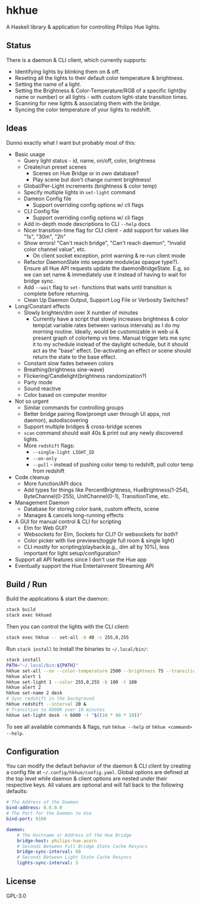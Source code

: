 # hkhue

A Haskell library & application for controlling Philips Hue lights.


## Status

There is a daemon & CLI client, which currently supports:

* Identifying lights by blinking them on & off.
* Reseting all the lights to their default color temperature & brightness.
* Setting the name of a light.
* Setting the Brightness & Color-Temperature/RGB of a specific light(by name or
  number) or all lights - with custom light-state transition times.
* Scanning for new lights & associating them with the bridge.
* Syncing the color temperature of your lights to redshift.


## Ideas

Dunno exactly what I want but probably most of this:

* Basic usage
  * Query light status - id, name, on/off, color, brightness
  * Create/run preset scenes
    * Scenes on Hue Bridge or in own database?
    * Play scene but don't change current brightness!
  * Global/Per-Light increments (brightness & color temp)
  * Specify multiple lights in `set-light` command
  * Dameon Config file
    * Support overriding config options w/ cli flags
  * CLI Config file
    * Support overriding config options w/ cli flags
  * Add in-depth mode descriptions to CLI `--help` docs
  * Nicer transition-time flag for CLI client - add support for values
    like "1s", "30m", "2h"
  * Show errors! "Can't reach bridge", "Can't reach daemon", "Invalid color
    channel value", etc.
    * On client socket exception, print warning & re-run client mode
  * Refactor DaemonState into separate module(as opaque type?). Ensure all Hue
    API requests update the daemonBridgeState. E.g, so we can set name &
    immediately use it instead of having to wait for bridge sync.
  * Add `--wait` flag to `set-` functions that waits until
    transition is complete before returning.
  * Clean Up Daemon Output, Support Log File or Verbosity Switches?
* Long/Constant effects
  * Slowly brighten/dim over X number of minutes
    * Currently have a script that slowly increases brightness & color
      temp(at variable rates between various intervals) as I do my
      morning routine. Ideally, would be customizable in web ui &
      present graph of colortemp vs time. Manual trigger lets me sync it
      to my schedule instead of the daylight schedule, but it should act as the
      "base" effect. De-activating an effect or scene should return the state
      to the base effect.
  * Constant slow fades between colors
  * Breathing(brightness sine-wave)
  * Flickering/Candlelight(brightness randomization?)
  * Party mode
  * Sound reactive
  * Color based on computer monitor
* Not so urgent
  * Similar commands for controlling groups
  * Better bridge pairing flow(prompt user through UI apps, not daemon),
    autodiscovering
  * Support multiple bridges & cross-bridge scenes
  * `scan` command should wait 40s & print out any newly discovered lights.
  * More `redshift` flags:
    * `--single-light LIGHT_ID`
    * `--on-only`
    * `--pull` - instead of pushing color temp to redshift, pull color temp
      from redshift
* Code cleanup
  * More function/API docs
  * Add types for things like PercentBrightness, HueBrightness(1-254),
    ByteChannel(0-255), UnitChannel(0-1), TransitionTime, etc.
* Management Daemon
  * Database for storing color bank, custom effects, scene
  * Manages & cancels long-running effects
* A GUI for manual control & CLI for scripting
  * Elm for Web GUI?
  * Websockets for Elm, Sockets for CLI? Or websockets for both?
  * Color picker with live previews(toggle full room & single light)
  * CLI mostly for scripting/playback(e.g., dim all by 10%), less important for
    light setup/configuration?
* Support all API features since I don't use the Hue app
* Eventually support the Hue Entertainment Streaming API


## Build / Run

Build the applications & start the daemon:

```sh
stack build
stack exec hkhued
```

Then you can control the lights with the CLI client:

```sh
stack exec hkhue -- set-all -b 40 -c 255,0,255
```

Run `stack install` to install the binaries to `~/.local/bin/`:

```sh
stack install
PATH="~/.local/bin:${PATH}"
hkhue set-all --on --color-temperature 2500 --brightness 75 --transition-time 300
hkhue alert 1
hkhue set-light 1 --color 255,0,255 -b 100 -t 100
hkhue alert 2
hkhue set-name 2 desk
# Sync redshift in the background
hkhue redshift --interval 20 &
# Transition to 6000K over 10 minutes
hkhue set-light desk -k 6000 -t "$((10 * 60 * 10))"
```

To see all available commands & flags, run `hkhue --help` or `hkhue <command>
--help`.

## Configuration

You can modify the default behavior of the daemon & CLI client by creating a
config file at `~/.config/hkhue/config.yaml`. Global options are defined at the
top level while daemon & client options are nested under their respective keys.
All values are optional and will fall back to the following defaults:

```yaml
# The Address of the Daemon
bind-address: 0.0.0.0
# The Port for the Daemon to Use
bind-port: 9160

daemon:
    # The Hostname or Address of the Hue Bridge
    bridge-host: philips-hue.acorn
    # Seconds Between Full Bridge State Cache Resyncs
    bridge-sync-interval: 60
    # Seconds Between Light State Cache Resyncs
    lights-sync-interval: 5
```

## License

GPL-3.0
